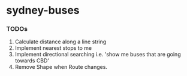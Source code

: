 sydney-buses
============

### TODOs
1. Calculate distance along a line string
2. Implement nearest stops to me
3. Implement directional searching i.e. 'show me buses that are going towards CBD'
4. Remove Shape when Route changes.
